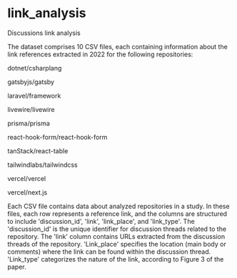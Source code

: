 # link_analysis
Discussions link analysis

The dataset comprises 10 CSV files, each containing information about the link references extracted in 2022 for the following repositories:

dotnet/csharplang

gatsbyjs/gatsby

laravel/framework

livewire/livewire

prisma/prisma

react-hook-form/react-hook-form

tanStack/react-table

tailwindlabs/tailwindcss

vercel/vercel

vercel/next.js

Each CSV file contains data about analyzed repositories in a study. In these files, each row represents a reference link, and the columns are structured to include 'discussion_id', 'link', 'link_place', and 'link_type'. The 'discussion_id' is the unique identifier for discussion threads related to the repository. The 'link' column contains URLs extracted from the discussion threads of the repository. 'Link_place' specifies the location (main body or comments) where the link can be found within the discussion thread. 'Link_type' categorizes the nature of the link, according to Figure 3 of the paper.
